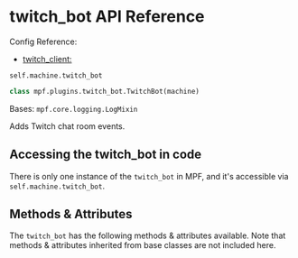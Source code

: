 # twitch_bot API Reference

Config Reference:

* [twitch_client:](../../../config/twitch_client.md)

`self.machine.twitch_bot`

``` python
class mpf.plugins.twitch_bot.TwitchBot(machine)
```

Bases: `mpf.core.logging.LogMixin`

Adds Twitch chat room events.

## Accessing the twitch_bot in code

There is only one instance of the `twitch_bot` in MPF, and it's accessible via `self.machine.twitch_bot`.

## Methods & Attributes

The `twitch_bot` has the following methods & attributes available. Note that methods & attributes inherited from base classes are not included here.
